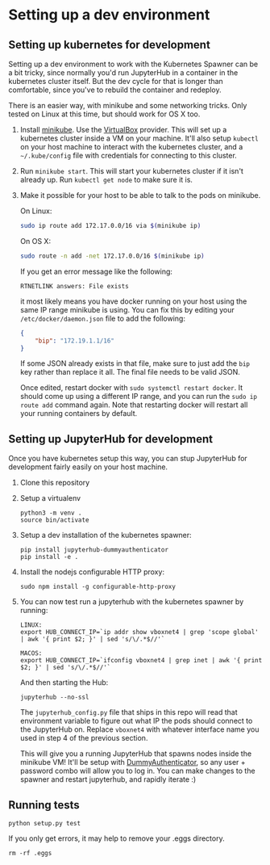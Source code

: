 # Setting up a dev environment #

## Setting up kubernetes for development ##
Setting up a dev environment to work with the Kubernetes Spawner can be a bit tricky,
since normally you'd run JupyterHub in a container in the kubernetes cluster itself.
But the dev cycle for that is longer than comfortable, since you've to rebuild
the container and redeploy.

There is an easier way, with minikube and some networking tricks. Only tested on Linux
at this time, but should work for OS X too.

1.  Install [minikube](http://kubernetes.io/docs/getting-started-guides/minikube/). Use the
    [VirtualBox](https://virtualbox.org) provider. This will set up a kubernetes cluster inside
    a VM on your machine. It'll also setup `kubectl` on your host machine to interact with
    the kubernetes cluster, and a `~/.kube/config` file with credentials for connecting to this
    cluster.
2.  Run `minikube start`. This will start your kubernetes cluster if it isn't already up. Run
    `kubectl get node` to make sure it is.
3.  Make it possible for your host to be able to talk to the pods on minikube.

    On Linux:

    ```bash
    sudo ip route add 172.17.0.0/16 via $(minikube ip)
    ```

    On OS X:

    ```bash
    sudo route -n add -net 172.17.0.0/16 $(minikube ip)
    ```

    If you get an error message like the following:

    ```
    RTNETLINK answers: File exists
    ```

    it most likely means you have docker running on your host using the same
    IP range minikube is using. You can fix this by editing your
    `/etc/docker/daemon.json` file to add the following:

    ```json
    {
        "bip": "172.19.1.1/16"
    }
    ```

    If some JSON already exists in that file, make sure to just add the
    `bip` key rather than replace it all. The final file needs to be valid
    JSON.

    Once edited, restart docker with `sudo systemctl restart docker`. It
    should come up using a different IP range, and you can run the
    `sudo ip route add` command again. Note that restarting docker will
    restart all your running containers by default.

## Setting up JupyterHub for development ##

Once you have kubernetes setup this way, you can stup JupyterHub for development fairly easily on your
host machine.

1. Clone this repository
2. Setup a virtualenv
   ```
   python3 -m venv .
   source bin/activate
   ```
3. Setup a dev installation of the kubernetes spawner:
   ```
   pip install jupyterhub-dummyauthenticator
   pip install -e .
   ```
4. Install the nodejs configurable HTTP proxy:
   ```
   sudo npm install -g configurable-http-proxy
   ```
5. You can now test run a jupyterhub with the kubernetes spawner by running:
   ```
   LINUX:
   export HUB_CONNECT_IP=`ip addr show vboxnet4 | grep 'scope global' | awk '{ print $2; }' | sed 's/\/.*$//'`

   MACOS:
   export HUB_CONNECT_IP=`ifconfig vboxnet4 | grep inet | awk '{ print $2; }' | sed 's/\/.*$//'`
   ```

   And then starting the Hub:
   ```
   jupyterhub --no-ssl
   ```

   The `jupyterhub_config.py` file that ships in this repo will read that environment variable to figure out what IP the pods should connect to the JupyterHub on. Replace `vboxnet4` with whatever interface name you used in step 4 of the previous section.

   This will give you a running JupyterHub that spawns nodes inside the minikube VM! It'll be setup with [DummyAuthenticator](http://github.com/yuvipanda/jupyterhub-dummy-authenticator), so any user + password combo will allow you to log in. You can make changes to the spawner and restart jupyterhub, and rapidly iterate :)

## Running tests

```
python setup.py test
```

If you only get errors, it may help to remove your .eggs directory.

```
rm -rf .eggs
```